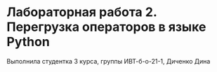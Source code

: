 # Лабораторная работа 2. Перегрузка операторов в языке Python
Выполнила студентка 3 курса, группы ИВТ-б-о-21-1, Диченко Дина